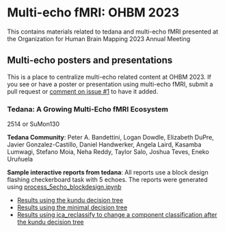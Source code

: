 # Multi-echo fMRI: OHBM 2023

This contains materials related to tedana and multi-echo fMRI presented at the Organization for Human Brain Mapping 2023 Annual Meeting

## Multi-echo posters and presentations

 This is a place to centralize multi-echo related content at OHBM 2023. If you see or have a poster or presentation using multi-echo fMRI, submit a pull request or [comment on issue #1](https://github.com/ME-ICA/ohbm-2023-multiecho/issues/1) to have it added.

### Tedana: A Growing Multi-Echo fMRI Ecosystem

2514 or SuMon130

**Tedana Community**: Peter A. Bandettini, Logan Dowdle, Elizabeth DuPre, Javier Gonzalez-Castillo, Daniel Handwerker, Angela Laird, Kasamba Lumwagi, Stefano Moia, Neha Reddy, Taylor Salo, Joshua Teves, Eneko Uruñuela
<!--- [Poster]() | [Poster pdf](./tedana_poster_OHBM2023.pdf) --->

**Sample interactive reports from tedana**: All reports use a block design flashing checkerboard task with 5 echoes.
The reports were generated using [process_5echo_blockdesign.ipynb](process_5echo_blockdesign.ipynb)

- [Results using the kundu decision tree](https://me-ica.github.io/ohbm-2023-multiecho/tedana/tedana_results_kundu_five-echo/tedana_report.html)
- [Results using the minimal decision tree](https://me-ica.github.io/ohbm-2023-multiecho/tedana/tedana_results_minimal_five-echo/tedana_report.html)
- [Results using ica_reclassify to change a component classification after the kundu decision tree](https://me-ica.github.io/ohbm-2023-multiecho/tedana/ica_reclassify_five-echo/tedana_report.html)
